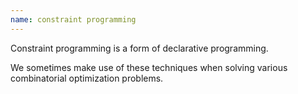 ```yaml
---
name: constraint programming
---
```

Constraint programming is a form of declarative programming.

We sometimes make use of these techniques when solving various combinatorial optimization problems.
